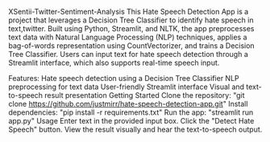 XSentii-Twitter-Sentiment-Analysis
This Hate Speech Detection App is a project that leverages a Decision Tree Classifier to identify hate speech in text,twitter. Built using Python, Streamlit, and NLTK, the app preprocesses text data with Natural Language Processing (NLP) techniques, applies a bag-of-words representation using CountVectorizer, and trains a Decision Tree Classifier. Users can input text for hate speech detection through a Streamlit interface, which also supports real-time speech input.

Features:
Hate speech detection using a Decision Tree Classifier
NLP preprocessing for text data
User-friendly Streamlit interface
Visual and text-to-speech result presentation
Getting Started
Clone the repository: "git clone https://github.com/justmirr/hate-speech-detection-app.git"
Install dependencies: "pip install -r requirements.txt"
Run the app: "streamlit run app.py"
Usage
Enter text in the provided input box.
Click the "Detect Hate Speech" button.
View the result visually and hear the text-to-speech output.
